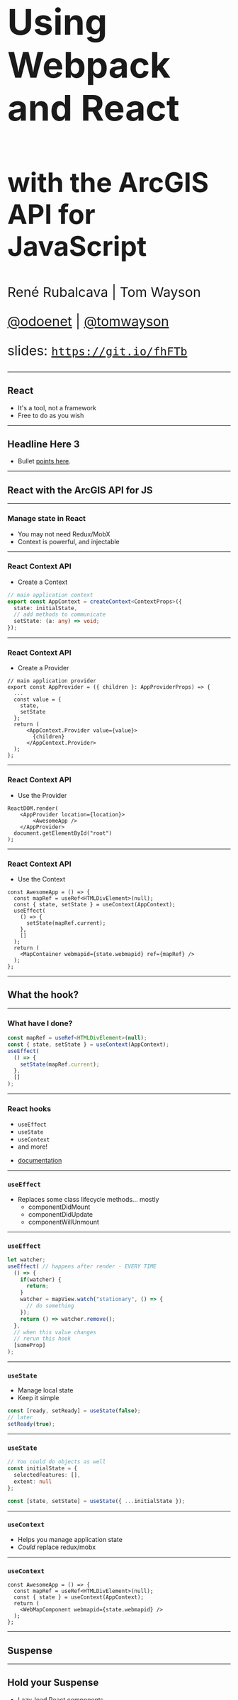 <!-- .slide: data-background="../reveal.js/img/2019/devsummit/bg-1.png" -->

<h1 style="text-align: left; font-size: 80px;">Using Webpack and React</h1>
<h2 style="text-align: left; font-size: 60px;">with the ArcGIS API for JavaScript</h2>
<p style="text-align: left; font-size: 30px;">René Rubalcava | Tom Wayson</p>
<p style="text-align: left; font-size: 30px;"><a href="https://github.com/odoenet">@odoenet</a> | <a href="https://github.com/tomwayson">@tomwayson</a></p>
    <p style="text-align: left; font-size: 30px;">slides: <a href="https://git.io/fhFTb"><code>https://git.io/fhFTb</code></a></p>

---

<!-- .slide: data-background="../reveal.js/img/2019/devsummit/bg-4.png" -->

## React

* It's a tool, not a framework
* Free to do as you wish

---

<!-- .slide: data-background="../reveal.js/img/2019/devsummit/bg-3.png" -->

## Headline Here 3

* Bullet [points here](http://hakim.se).

---

<!-- .slide: data-background="../reveal.js/img/2019/devsummit/bg-2.png" -->

## React with the ArcGIS API for JS

---

### Manage state in React

* You may not need Redux/MobX
* Context is powerful, and injectable

---

### React Context API

* Create a Context

```ts
// main application context
export const AppContext = createContext<ContextProps>({
  state: initialState,
  // add methods to communicate
  setState: (a: any) => void;
});
```

---

### React Context API

* Create a Provider

```tsx
// main application provider
export const AppProvider = ({ children }: AppProviderProps) => {
  ...
  const value = {
    state,
    setState
  };
  return (
      <AppContext.Provider value={value}>
        {children}
      </AppContext.Provider>
  );
};
```

---

### React Context API

* Use the Provider

```tsx
ReactDOM.render(
    <AppProvider location={location}>
        <AwesomeApp />
    </AppProvider>
  document.getElementById("root")
);
```

---

### React Context API

* Use the Context

```tsx
const AwesomeApp = () => {
  const mapRef = useRef<HTMLDivElement>(null);
  const { state, setState } = useContext(AppContext);
  useEffect(
    () => {
      setState(mapRef.current);
    },
    []
  );
  return (
    <MapContainer webmapid={state.webmapid} ref={mapRef} />
  );
};
```

---

<!-- .slide: data-background="../reveal.js/img/2019/devsummit/bg-4.png" -->

## What the hook?

---

### What have I done?

```ts
const mapRef = useRef<HTMLDivElement>(null);
const { state, setState } = useContext(AppContext);
useEffect(
  () => {
    setState(mapRef.current);
  },
  []
);
```

---

### React hooks

* `useEffect`
* `useState`
* `useContext`
* and more!

- [documentation](https://reactjs.org/docs/hooks-intro.html)

---

### `useEffect`

* Replaces some class lifecycle methods... mostly
  * componentDidMount
  * componentDidUpdate
  * componentWillUnmount

---

### `useEffect`

```ts
let watcher;
useEffect( // happens after render - EVERY TIME
  () => {
    if(watcher) {
      return;
    }
    watcher = mapView.watch("stationary", () => {
      // do something
    });
    return () => watcher.remove();
  },
  // when this value changes
  // rerun this hook
  [someProp]
);
```

---

### `useState`

* Manage local state
* Keep it simple

```ts
const [ready, setReady] = useState(false);
// later
setReady(true);
```

---

### `useState`

```ts
// You could do objects as well
const initialState = {
  selectedFeatures: [],
  extent: null
};

const [state, setState] = useState({ ...initialState });
```

---

### `useContext`

* Helps you manage application state
* _Could_ replace redux/mobx

---

### `useContext`

```tsx
const AwesomeApp = () => {
  const mapRef = useRef<HTMLDivElement>(null);
  const { state } = useContext(AppContext);
  return (
    <WebMapComponent webmapid={state.webmapid} />
  );
};
```

---

<!-- .slide: data-background="../reveal.js/img/2019/devsummit/bg-4.png" -->

## Suspense

---

## Hold your Suspense

* Lazy-load React components
* useful in modular apps

```tsx
import React, { lazy } from "react";
// lazy load the components that use Maps
const WebMapView = lazy(() => import("../components/WebMapView"));
// later on
<Suspense fallback={<Placeholder />}>
  <ListView />
  <WebMapView />
</Suspense>
```

---

<!-- .slide: data-background="../reveal.js/img/2019/devsummit/bg-4.png" -->

## Modularize API usage

---

* Do all the API work seperate from your UI
* _Separate content from navigation_ - pattern in PWAs

```ts
// src/data/map.ts
export function initialize(element: Element) {
  view.container = element;
  view.when(() => {
    // magic
  });
}
```

---

* Use in your context or component

```ts
// src/contexts/App.ts
const [ container, setContainer ] = useState<HTMLDivElement>(element);
const loadMap = async () => {
  // lazy load the API
  const map = await import("../data/map");
  map.initialize(container);
};
useEffect(
  () => {
    if (container) {
      loadMap();
    }
  },
  [container]
);
```

---

## Why lazy load the API?

* So webpack can create async bundles
* `bundle1.js` -> `bundle2.js` -> `bundle3.js`
* Only load the resources you need when you need them
* Leads to faster initial loads

---

## Demo

* [Nearby JavaScript](https://developers.arcgis.com/example-apps/nearby-javascript/)

---

<!-- .slide: data-background="../reveal.js/img/2019/devsummit/bg-5.png" -->

## Headline Here 5

* Bullet [points here](http://hakim.se).

---

<!-- .slide: data-background="../reveal.js/img/2019/devsummit/bg-6.png" -->

## Headline Here 6

* Bullet [points here](http://hakim.se).

---

<!-- .slide: data-background="../reveal.js/img/2019/devsummit/bg-esri.png" -->

---

<!-- .slide: data-background="../reveal.js/img/2019/devsummit/bg-rating.png" -->
